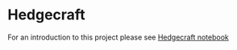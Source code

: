 # Hedgecraft
For an introduction to this project please see [Hedgecraft notebook](https://nbviewer.jupyter.org/github/mayabenowitz/Hedgecraft/blob/master/notebooks/Hedgecraft.ipynb)
